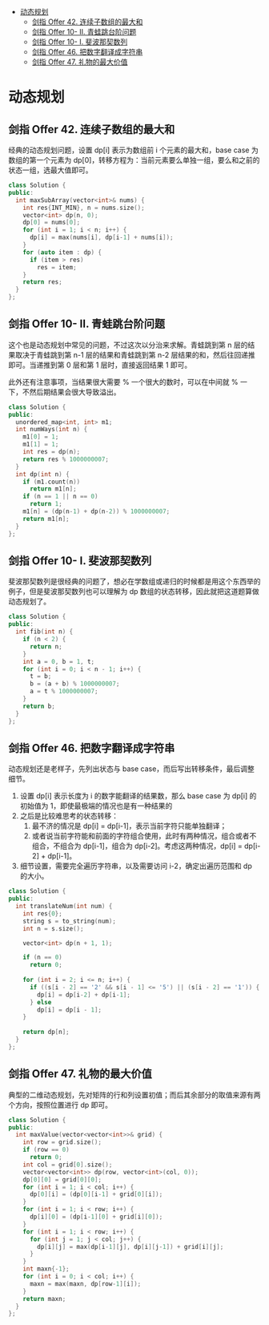 - [动态规划](#动态规划)
  - [剑指 Offer 42. 连续子数组的最大和](#剑指-offer-42-连续子数组的最大和)
  - [剑指 Offer 10- II. 青蛙跳台阶问题](#剑指-offer-10--ii-青蛙跳台阶问题)
  - [剑指 Offer 10- I. 斐波那契数列](#剑指-offer-10--i-斐波那契数列)
  - [剑指 Offer 46. 把数字翻译成字符串](#剑指-offer-46-把数字翻译成字符串)
  - [剑指 Offer 47. 礼物的最大价值](#剑指-offer-47-礼物的最大价值)

# 动态规划

## 剑指 Offer 42. 连续子数组的最大和

经典的动态规划问题，设置 dp[i] 表示为数组前 i 个元素的最大和，base case 为数组的第一个元素为 dp[0]，转移方程为：当前元素要么单独一组，要么和之前的状态一组，选最大值即可。

```cpp
class Solution {
public:
  int maxSubArray(vector<int>& nums) {
    int res{INT_MIN}, n = nums.size();
    vector<int> dp(n, 0);
    dp[0] = nums[0];
    for (int i = 1; i < n; i++) {
      dp[i] = max(nums[i], dp[i-1] + nums[i]);
    }
    for (auto item : dp) {
      if (item > res)
        res = item;
    }
    return res;
  }
};
```

## 剑指 Offer 10- II. 青蛙跳台阶问题

这个也是动态规划中常见的问题，不过这次以分治来求解。青蛙跳到第 n 层的结果取决于青蛙跳到第 n-1 层的结果和青蛙跳到第 n-2 层结果的和，然后往回递推即可。当递推到第 0 层和第 1 层时，直接返回结果 1 即可。

此外还有注意事项，当结果很大需要 % 一个很大的数时，可以在中间就 % 一下，不然后期结果会很大导致溢出。

```cpp
class Solution {
public:
  unordered_map<int, int> m1;
  int numWays(int n) {
    m1[0] = 1;
    m1[1] = 1;
    int res = dp(n);
    return res % 1000000007;
  }
  int dp(int n) {
    if (m1.count(n))
      return m1[n];
    if (n == 1 || n == 0)
      return 1;
    m1[n] = (dp(n-1) + dp(n-2)) % 1000000007;
    return m1[n];
  }
};
```

## 剑指 Offer 10- I. 斐波那契数列

斐波那契数列是很经典的问题了，想必在学数组或递归的时候都是用这个东西举的例子，但是斐波那契数列也可以理解为 dp 数组的状态转移，因此就把这道题算做动态规划了。

```cpp
class Solution {
public:
  int fib(int n) {
    if (n < 2) {
      return n;
    }
    int a = 0, b = 1, t;
    for (int i = 0; i < n - 1; i++) {
      t = b;
      b = (a + b) % 1000000007;
      a = t % 1000000007;
    }
    return b;
  }
};
```

## 剑指 Offer 46. 把数字翻译成字符串

动态规划还是老样子，先列出状态与 base case，而后写出转移条件，最后调整细节。

1. 设置 dp[i] 表示长度为 i 的数字能翻译的结果数，那么 base case 为 dp[i] 的初始值为 1，即使最极端的情况也是有一种结果的
2. 之后是比较难思考的状态转移：
   1. 最不济的情况是 dp[i] = dp[i-1]，表示当前字符只能单独翻译；
   2. 或者说当前字符能和前面的字符组合使用，此时有两种情况，组合或者不组合，不组合为 dp[i-1]，组合为 dp[i-2]。考虑这两种情况，dp[i] = dp[i-2] + dp[i-1]。
3. 细节设置，需要完全遍历字符串，以及需要访问 i-2，确定出遍历范围和 dp 的大小。

```cpp
class Solution {
public:
  int translateNum(int num) {
    int res{0};
    string s = to_string(num);
    int n = s.size();

    vector<int> dp(n + 1, 1);

    if (n == 0)
      return 0;
    
    for (int i = 2; i <= n; i++) {
      if ((s[i - 2] == '2' && s[i - 1] <= '5') || (s[i - 2] == '1')) {
        dp[i] = dp[i-2] + dp[i-1];
      } else 
        dp[i] = dp[i - 1];
    }
    
    return dp[n];
  }
};
```

## 剑指 Offer 47. 礼物的最大价值

典型的二维动态规划，先对矩阵的行和列设置初值；而后其余部分的取值来源有两个方向，按照位置进行 dp 即可。

```cpp
class Solution {
public:
  int maxValue(vector<vector<int>>& grid) {
    int row = grid.size();
    if (row == 0)
      return 0;
    int col = grid[0].size();
    vector<vector<int>> dp(row, vector<int>(col, 0));
    dp[0][0] = grid[0][0];
    for (int i = 1; i < col; i++) {
      dp[0][i] = (dp[0][i-1] + grid[0][i]);
    }
    for (int i = 1; i < row; i++) {
      dp[i][0] = (dp[i-1][0] + grid[i][0]);
    }
    for (int i = 1; i < row; i++) {
      for (int j = 1; j < col; j++) {
        dp[i][j] = max(dp[i-1][j], dp[i][j-1]) + grid[i][j];
      }
    }
    int maxn{-1};
    for (int i = 0; i < col; i++) {
      maxn = max(maxn, dp[row-1][i]);
    }
    return maxn;
  }
};
```